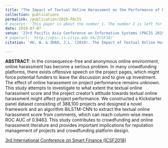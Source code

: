 ```yaml
---
title: "The Impact of Textual Online Harassment on the Performance of Projects in Crowdfunding"
collection: publications
permalink: /publication/2019-PACIS
# excerpt: 'This paper is about the number 1. The number 2 is left for future work.'
date: 2019-07-07
venue: '23rd Pacific Asia Conference on Information Systems (PACIS 2019)'
# paperurl: 'http://epic.is.cityu.edu.hk/ICSF18/'
citation: 'HU, W. & ZHAO, J.L. (2019). The Impact of Textual Online Harassment on the Performance of Projects in Crowdfunding. 23rd Pacific Asia Conference on Information Systems (PACIS 2019)'

---
```


**ABSTRACT**: In the consequence-free and anonymous online environment, online harassment has become a serious problem. In many crowdfunding platforms, there exists offensive speech on the project pages, which might force potential funders to leave the discussion and to give up investment. The effect of online harassment on project performance remains unknown. This study attempts to investigate to what extent the textual online harassment score and the project creator’s attitude towards textual online harassment might affect project performance. We constructed a Kickstarter panel dataset consisting of 388,100 projects and designed a novel framework and an algorithm BiLSTM-CNN to extract the textual online harassment score from comments, which can reach column-wise mean ROC AUC of 0.9463. This study contributes to crowdfunding and online harassment literature and provides important implications for reputation management of projects and crowdfunding platform design.

[3rd International Conference on Smart Finance (ICSF2018)](http://epic.is.cityu.edu.hk/ICSF18/)